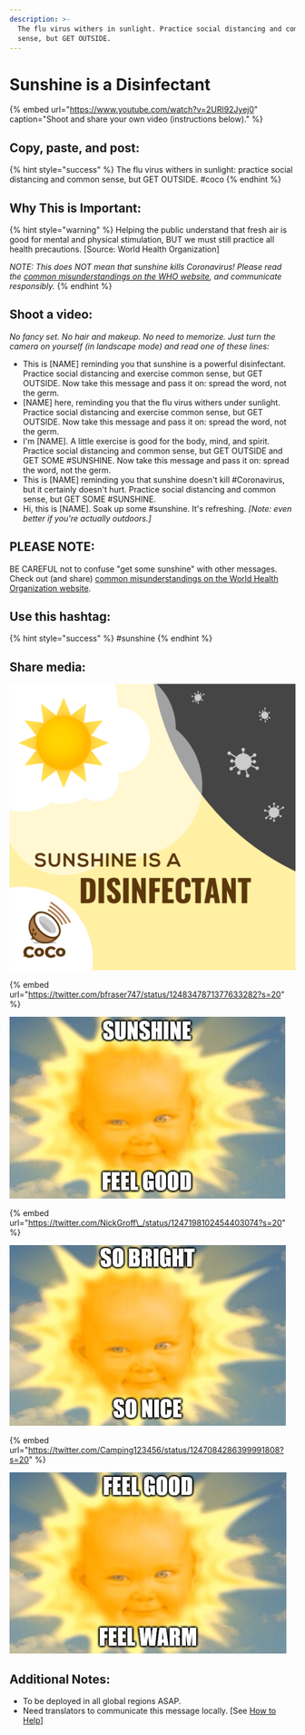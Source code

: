 ```yaml
---
description: >-
  The flu virus withers in sunlight. Practice social distancing and common
  sense, but GET OUTSIDE.
---
```


# Sunshine is a Disinfectant

{% embed url="https://www.youtube.com/watch?v=2URl92Jyej0" caption="Shoot and share your own video \(instructions below\)." %}

## Copy, paste, and post:

{% hint style="success" %}
The flu virus withers in sunlight: practice social distancing and common sense, but GET OUTSIDE. \#coco
{% endhint %}

## Why This is Important:

{% hint style="warning" %}
Helping the public understand that fresh air is good for mental and physical stimulation, BUT we must still practice all health precautions. \[Source: World Health Organization\]

_NOTE: This does NOT mean that sunshine kills Coronavirus! Please read the_ [_common misunderstandings on the WHO website_](https://www.who.int/emergencies/diseases/novel-coronavirus-2019/advice-for-public/myth-busters)_, and communicate responsibly._
{% endhint %}

## Shoot a video:

_No fancy set. No hair and makeup. No need to memorize. Just turn the camera on yourself \(in landscape mode\) and read one of these lines:_

* This is \[NAME\] reminding you that sunshine is a powerful disinfectant. Practice social distancing and exercise common sense, but GET OUTSIDE. Now take this message and pass it on: spread the word, not the germ. 
* \[NAME\] here, reminding you that the flu virus withers under sunlight. Practice social distancing and exercise common sense, but GET OUTSIDE. Now take this message and pass it on: spread the word, not the germ. 
* I'm \[NAME\]. A little exercise is good for the body, mind, and spirit. Practice social distancing and common sense, but GET OUTSIDE and GET SOME \#SUNSHINE. Now take this message and pass it on: spread the word, not the germ. 
* This is \[NAME\] reminding you that sunshine doesn't kill \#Coronavirus, but it certainly doesn't hurt. Practice social distancing and common sense, but GET SOME \#SUNSHINE. 
* Hi, this is \[NAME\]. Soak up some \#sunshine. It's refreshing. _\[Note: even better if you're actually outdoors.\]_

## PLEASE NOTE:

BE CAREFUL not to confuse "get some sunshine" with other messages. Check out \(and share\) [common misunderstandings on the World Health Organization website](https://www.who.int/emergencies/diseases/novel-coronavirus-2019/advice-for-public/myth-busters).

## Use this hashtag:

{% hint style="success" %}
\#sunshine
{% endhint %}

## Share media:

![](../.gitbook/assets/sunshinedisinfectant.png)

{% embed url="https://twitter.com/bfraser747/status/1248347871377633282?s=20" %}

![](../.gitbook/assets/sunshine-feel-good.png)

{% embed url="https://twitter.com/NickGroff\_/status/1247198102454403074?s=20" %}

![](../.gitbook/assets/sunshine-so-bright.png)

{% embed url="https://twitter.com/Camping123456/status/1247084286399991808?s=20" %}

![](../.gitbook/assets/sunshine-feel-warm.png)

## Additional Notes:

* To be deployed in all global regions ASAP.
* Need translators to communicate this message locally. \[See [How to Help](../how-to-help.md)\]

